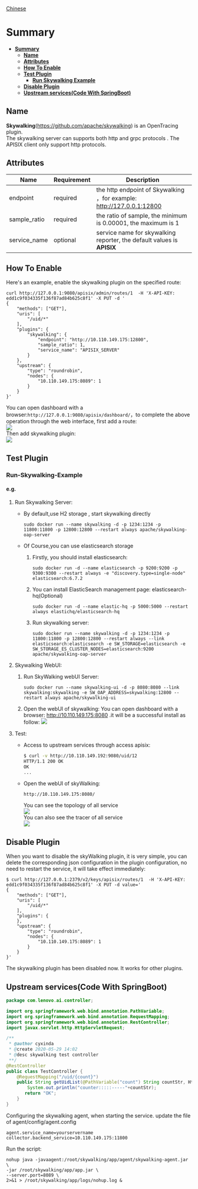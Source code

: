 <!--
#
# Licensed to the Apache Software Foundation (ASF) under one or more
# contributor license agreements.  See the NOTICE file distributed with
# this work for additional information regarding copyright ownership.
# The ASF licenses this file to You under the Apache License, Version 2.0
# (the "License"); you may not use this file except in compliance with
# the License.  You may obtain a copy of the License at
#
#     http://www.apache.org/licenses/LICENSE-2.0
#
# Unless required by applicable law or agreed to in writing, software
# distributed under the License is distributed on an "AS IS" BASIS,
# WITHOUT WARRANTIES OR CONDITIONS OF ANY KIND, either express or implied.
# See the License for the specific language governing permissions and
# limitations under the License.
#
-->

[Chinese](../zh-cn/plugins/skywalking.md)

# Summary
- [**Summary**](#Summary)
  - [**Name**](#Name)
  - [**Attributes**](#Attributes)
  - [**How To Enable**](#How-To-Enable)
  - [**Test Plugin**](#Test-Plugin)
    - [**Run Skywalking Example**](#Run-Skywalking-Example)
  - [**Disable Plugin**](#Disable-Plugin)
  - [**Upstream services(Code With SpringBoot)**](#Upstream-services(Code-With-SpringBoot))

## Name

**Skywalking**(https://github.com/apache/skywalking)  is an OpenTracing plugin.\
The skywalking server can supports both http and grpc protocols . The APISIX client only support http protocols.
## Attributes
|Name          |Requirement  |Description|
|-------|-------|-------|
|endpoint|required| the http endpoint of Skywalking ，for example: http://127.0.0.1:12800|
|sample_ratio|required| the ratio of sample, the minimum is 0.00001, the maximum is 1|
|service_name|optional| service name for skywalking reporter, the default values is **APISIX**|

## How To Enable

Here's an example, enable the skywalking plugin on the specified route:

```shell
curl http://127.0.0.1:9080/apisix/admin/routes/1  -H 'X-API-KEY: edd1c9f034335f136f87ad84b625c8f1' -X PUT -d '
{
    "methods": ["GET"],
    "uris": [
        "/uid/*"
    ],
    "plugins": {
        "skywalking": {
            "endpoint": "http://10.110.149.175:12800",
            "sample_ratio": 1,
            "service_name": "APISIX_SERVER"
        }
    },
    "upstream": {
        "type": "roundrobin",
        "nodes": {
            "10.110.149.175:8089": 1
        }
    }
}'
```
You can open dashboard with a browser:`http://127.0.0.1:9080/apisix/dashboard/`，to complete the above operation through the web interface, first add a route:\
![](../images/plugin/skywalking-1.png)\
Then add skywalking plugin:\
![](../images/plugin/skywalking-2.png)
## Test Plugin

### Run-Skywalking-Example

#### e.g.
1. Run Skywalking Server:
    - By default,use H2 storage , start skywalking directly
        ```
        sudo docker run --name skywalking -d -p 1234:1234 -p 11800:11800 -p 12800:12800 --restart always apache/skywalking-oap-server
        ```

    -  Of Course,you can use elasticsearch storage
        1. Firstly, you should install elasticsearch:
            ```
            sudo docker run -d --name elasticsearch -p 9200:9200 -p 9300:9300 --restart always -e "discovery.type=single-node" elasticsearch:6.7.2
            ```
        2. You can install ElasticSearch management page: elasticsearch-hq(Optional)
            ```
            sudo docker run -d --name elastic-hq -p 5000:5000 --restart always elastichq/elasticsearch-hq
            ```
        3. Run skywalking server:
            ```
            sudo docker run --name skywalking -d -p 1234:1234 -p 11800:11800 -p 12800:12800 --restart always --link elasticsearch:elasticsearch -e SW_STORAGE=elasticsearch -e SW_STORAGE_ES_CLUSTER_NODES=elasticsearch:9200 apache/skywalking-oap-server
            ```
2. Skywalking WebUI:
    1. Run SkyWalking webUI Server:
        ```
        sudo docker run --name skywalking-ui -d -p 8080:8080 --link skywalking:skywalking -e SW_OAP_ADDRESS=skywalking:12800 --restart always apache/skywalking-ui
        ```
    2. Open the webUI of  skywalking:
        You can open dashboard with a browser: http://10.110.149.175:8080 .it will be a successful install as follow:
        ![](../images/plugin/skywalking-3.png)

3. Test:
    -  Access to upstream services through access apisix:
        ```bash
        $ curl -v http://10.110.149.192:9080/uid/12
        HTTP/1.1 200 OK
        OK
        ...
        ```
    - Open the webUI of skyWalking:
        ```
        http://10.110.149.175:8080/
        ```
        You can see the topology of all service\
        ![](../images/plugin/skywalking-4.png)\
        You can also see the tracer of all service\
        ![](../images/plugin/skywalking-5.png)

## Disable Plugin

When you want to disable the skyWalking plugin, it is very simple,
 you can delete the corresponding json configuration in the plugin configuration,
  no need to restart the service, it will take effect immediately:

```shell
$ curl http://127.0.0.1:2379/v2/keys/apisix/routes/1  -H 'X-API-KEY: edd1c9f034335f136f87ad84b625c8f1' -X PUT -d value='
{
    "methods": ["GET"],
    "uris": [
        "/uid/*"
    ],
    "plugins": {
    },
    "upstream": {
        "type": "roundrobin",
        "nodes": {
            "10.110.149.175:8089": 1
        }
    }
}'
```

The skywalking plugin has been disabled now. It works for other plugins.


## Upstream services(Code With SpringBoot)

```java
package com.lenovo.ai.controller;

import org.springframework.web.bind.annotation.PathVariable;
import org.springframework.web.bind.annotation.RequestMapping;
import org.springframework.web.bind.annotation.RestController;
import javax.servlet.http.HttpServletRequest;

/**
 * @author cyxinda
 * @create 2020-05-29 14:02
 * @desc skywalking test controller
 **/
@RestController
public class TestController {
    @RequestMapping("/uid/{count}")
    public String getUidList(@PathVariable("count") String countStr, HttpServletRequest request) {
        System.out.println("counter:::::-----"+countStr);
       return "OK";
    }
}
```
Configuring the skywalking agent, when starting the service.
update the file of agent/config/agent.config
```
agent.service_name=yourservername
collector.backend_service=10.110.149.175:11800
```
Run the script:
```
nohup java -javaagent:/root/skywalking/app/agent/skywalking-agent.jar \
-jar /root/skywalking/app/app.jar \
--server.port=8089 \
2>&1 > /root/skywalking/app/logs/nohup.log &
```

